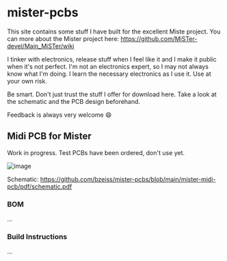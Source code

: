 # mister-pcbs

This site contains some stuff I have built for the excellent Miste project. You can more about the Mister project here: https://github.com/MiSTer-devel/Main_MiSTer/wiki

I tinker with electronics, release stuff when I feel like it and I make it public when it's not perfect. I'm not an electronics expert, so I may not always know what I'm doing. I learn the necessary electronics as I use it. Use at your own risk.

Be smart. Don't just trust the stuff I offer for download here. Take a look at the schematic and the PCB design beforehand. 

Feedback is always very welcome :smile:

## Midi PCB for Mister
Work in progress. Test PCBs have been ordered, don't use yet.

![image](https://user-images.githubusercontent.com/884834/123555233-c1158500-d784-11eb-91bd-76e0d4421f2e.png)

Schematic: https://github.com/bzeiss/mister-pcbs/blob/main/mister-midi-pcb/pdf/schematic.pdf

### BOM

...

### Build Instructions

...
